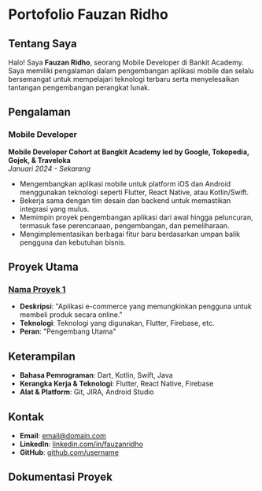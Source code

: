 # Portofolio Fauzan Ridho

## Tentang Saya

Halo! Saya **Fauzan Ridho**, seorang Mobile Developer di Bankit Academy. Saya memiliki pengalaman dalam pengembangan aplikasi mobile dan selalu bersemangat untuk mempelajari teknologi terbaru serta menyelesaikan tantangan pengembangan perangkat lunak.

## Pengalaman

### Mobile Developer
**Mobile Developer Cohort at Bangkit Academy led by Google, Tokopedia, Gojek, & Traveloka**  
*Januari 2024 - Sekarang*

- Mengembangkan aplikasi mobile untuk platform iOS dan Android menggunakan teknologi seperti Flutter, React Native, atau Kotlin/Swift.
- Bekerja sama dengan tim desain dan backend untuk memastikan integrasi yang mulus.
- Memimpin proyek pengembangan aplikasi dari awal hingga peluncuran, termasuk fase perencanaan, pengembangan, dan pemeliharaan.
- Mengimplementasikan berbagai fitur baru berdasarkan umpan balik pengguna dan kebutuhan bisnis.

## Proyek Utama

### [Nama Proyek 1](URL)
- **Deskripsi**: "Aplikasi e-commerce yang memungkinkan pengguna untuk membeli produk secara online."
- **Teknologi**: Teknologi yang digunakan, Flutter, Firebase, etc.
- **Peran**: "Pengembang Utama"


## Keterampilan

- **Bahasa Pemrograman**: Dart, Kotlin, Swift, Java
- **Kerangka Kerja & Teknologi**: Flutter, React Native, Firebase
- **Alat & Platform**: Git, JIRA, Android Studio

## Kontak

- **Email**: [email@domain.com](mailto:fauzanridho123456@gmail.com)
- **LinkedIn**: [linkedin.com/in/fauzanridho](https://linkedin.com/in/fauzanridho)
- **GitHub**: [github.com/username](https://github.com/fauzanridho)

## Dokumentasi Proyek


